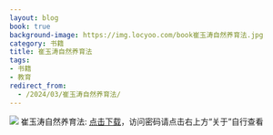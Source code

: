 ```yaml
---
layout: blog
book: true
background-image: https://img.locyoo.com/book崔玉涛自然养育法.jpg
category: 书籍
title: 崔玉涛自然养育法
tags:
- 书籍
- 教育
redirect_from:
  - /2024/03/崔玉涛自然养育法/
---
```

![](https://img.locyoo.com/book崔玉涛自然养育法.jpg)
崔玉涛自然养育法: <a name = "ref1" href="https://url18.ctfile.com/f/50983618-1375543054-0b4eb3?p=3619">点击下载</a>，访问密码请点击右上方“关于”自行查看